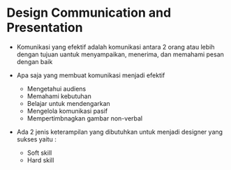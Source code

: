 # Design Communication and Presentation

- Komunikasi yang efektif adalah komunikasi antara 2 orang atau lebih dengan tujuan uantuk menyampaikan, menerima, dan memahami pesan dengan baik
- Apa saja yang membuat komunikasi menjadi efektif

  - Mengetahui audiens
  - Memahami kebutuhan
  - Belajar untuk mendengarkan
  - Mengelola komunikasi pasif
  - Mempertimbnagkan gambar non-verbal

- Ada 2 jenis keterampilan yang dibutuhkan untuk menjadi designer yang sukses yaitu :
  - Soft skill
  - Hard skill
